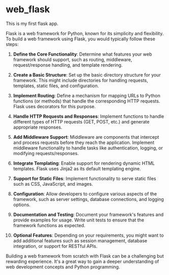 # web_flask

This is my first flask app.

Flask is a web framework for Python, known for its simplicity and flexibility. To build a web framework using Flask, you would typically follow these steps:

1. **Define the Core Functionality**: Determine what features your web framework should support, such as routing, middleware, request/response handling, and template rendering.

2. **Create a Basic Structure**: Set up the basic directory structure for your framework. This might include directories for handling requests, templates, static files, and configuration.

3. **Implement Routing**: Define a mechanism for mapping URLs to Python functions (or methods) that handle the corresponding HTTP requests. Flask uses decorators for this purpose.

4. **Handle HTTP Requests and Responses**: Implement functions to handle different types of HTTP requests (GET, POST, etc.) and generate appropriate responses.

5. **Add Middleware Support**: Middleware are components that intercept and process requests before they reach the application. Implement middleware functionality to handle tasks like authentication, logging, or modifying requests/responses.

6. **Integrate Templating**: Enable support for rendering dynamic HTML templates. Flask uses Jinja2 as its default templating engine.

7. **Support for Static Files**: Implement functionality to serve static files such as CSS, JavaScript, and images.

8. **Configuration**: Allow developers to configure various aspects of the framework, such as server settings, database connections, and logging options.

9. **Documentation and Testing**: Document your framework's features and provide examples for usage. Write unit tests to ensure that the framework functions as expected.

10. **Optional Features**: Depending on your requirements, you might want to add additional features such as session management, database integration, or support for RESTful APIs.

Building a web framework from scratch with Flask can be a challenging but rewarding experience. It's a great way to gain a deeper understanding of web development concepts and Python programming.
